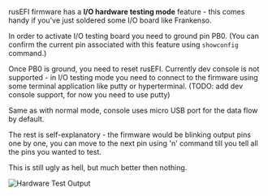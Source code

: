 rusEFI firmware has a **I/O hardware testing mode** feature - this comes handy if you've just soldered some I/O board like Frankenso.

In order to activate I/O testing board you need to ground pin PB0. (You can confirm the current pin associated with this feature using `showconfig` command.)

Once PB0 is ground, you need to reset rusEFI. 
Currently dev console is not supported - in I/O testing mode you need to connect to the firmware using some terminal application like putty or hyperterminal. (TODO: add dev console support, for now you need to use putty)

Same as with normal mode, console uses micro USB port for the data flow by default.

The rest is self-explanatory - the firmware would be blinking output pins one by one, you can move to the next pin using 'n' command till you tell all the pins you wanted to test.

This is still ugly as hell, but much better then nothing.

![Hardware Test Output](Images/hardware_test.png)
